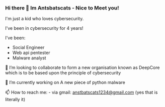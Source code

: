 ### Hi there 👋 Im Antsbatscats - Nice to Meet you!

I'm just a kid who loves cybersecurity.

I've been in cybersecurity for 4 years!

I've been:
* Social Engineer
* Web api pentester
* Malware analyst

👯 I’m looking to collaborate to form a new organisation known as DeepCore which is to be based upon the principle of cybersecurity

🔭 I’m currently working on A new piece of python malware

📫 How to reach me:
      - via gmail: anstbatscats1234@gmail.com (yes that is literally it)
<!--
**Antsbatscats/Antsbatscats** is a ✨ _special_ ✨ repository because its `README.md` (this file) appears on your GitHub profile.

Here are some ideas to get you started:

- 🔭 I’m currently working on ...
- 🌱 I’m currently learning ...
- 👯 I’m looking to collaborate on ...
- 🤔 I’m looking for help with ...
- 💬 Ask me about ...
- 📫 How to reach me: ...
- 😄 Pronouns: ...
- ⚡ Fun fact: ...
-->
